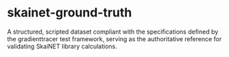# skainet-ground-truth
A structured, scripted dataset compliant with the specifications defined by the gradienttracer test framework, serving as the authoritative reference for validating SkaiNET library calculations.

